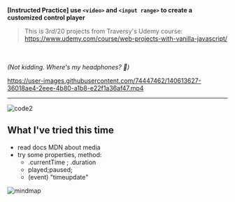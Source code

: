 **[Instructed Practice] use **`<video>`** and **`<input range>`** to create a customized control player**

> This is 3*rd*/20 projects from Traversy's Udemy course:
> https://www.udemy.com/course/web-projects-with-vanilla-javascript/
> 
<br></br>
_(Not kidding. Where's my headphones? 🔬)_



https://user-images.githubusercontent.com/74447462/140613627-36018ae4-2eee-4b80-a1b8-e22f1a36af47.mp4


---
![code2](https://user-images.githubusercontent.com/74447462/140613492-2b015ed1-9aa0-40d3-a47b-22f290b10f89.png)




## What I've tried this time
- read docs MDN about media
- try some properties, method:
	- .currentTime ; .duration
	- played;paused;
	- (event) "timeupdate"


![mindmap](https://user-images.githubusercontent.com/74447462/140616337-e27b4502-18c4-449a-8ce7-a976c053057a.png)




